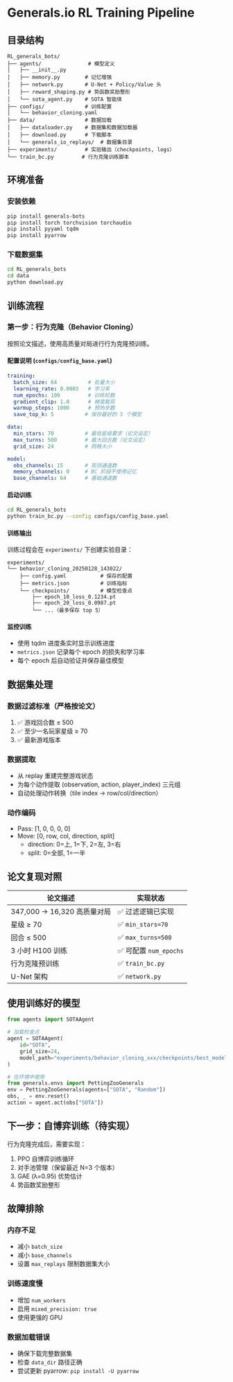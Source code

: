 # Generals.io RL Training Pipeline

## 目录结构

```
RL_generals_bots/
├── agents/               # 模型定义
│   ├── __init__.py
│   ├── memory.py        # 记忆增强
│   ├── network.py       # U-Net + Policy/Value 头
│   ├── reward_shaping.py # 势函数奖励整形
│   └── sota_agent.py    # SOTA 智能体
├── configs/             # 训练配置
│   └── behavior_cloning.yaml
├── data/                # 数据加载
│   ├── dataloader.py    # 数据集和数据加载器
│   ├── download.py      # 下载脚本
│   └── generals_io_replays/  # 数据集目录
├── experiments/         # 实验输出（checkpoints, logs）
└── train_bc.py         # 行为克隆训练脚本
```

## 环境准备

### 安装依赖
```bash
pip install generals-bots
pip install torch torchvision torchaudio
pip install pyyaml tqdm
pip install pyarrow 
```

### 下载数据集
```bash
cd RL_generals_bots
cd data
python download.py
```

## 训练流程

### 第一步：行为克隆（Behavior Cloning）

按照论文描述，使用高质量对局进行行为克隆预训练。

#### 配置说明 (`configs/config_base.yaml`)

```yaml
training:
  batch_size: 64          # 批量大小
  learning_rate: 0.0003   # 学习率
  num_epochs: 100         # 训练轮数
  gradient_clip: 1.0      # 梯度裁剪
  warmup_steps: 1000      # 预热步数
  save_top_k: 5          # 保存最好的 5 个模型

data:
  min_stars: 70          # 最低星级要求（论文设定）
  max_turns: 500         # 最大回合数（论文设定）
  grid_size: 24          # 网格大小

model:
  obs_channels: 15       # 观测通道数
  memory_channels: 0     # BC 阶段不使用记忆
  base_channels: 64      # 基础通道数
```

#### 启动训练
```bash
cd RL_generals_bots
python train_bc.py --config configs/config_base.yaml
```

#### 训练输出
训练过程会在 `experiments/` 下创建实验目录：
```
experiments/
└── behavior_cloning_20250128_143022/
    ├── config.yaml           # 保存的配置
    ├── metrics.json          # 训练指标
    └── checkpoints/          # 模型检查点
        ├── epoch_10_loss_0.1234.pt
        ├── epoch_20_loss_0.0987.pt
        └── ...（最多保存 top 5）
```

#### 监控训练
- 使用 tqdm 进度条实时显示训练进度
- `metrics.json` 记录每个 epoch 的损失和学习率
- 每个 epoch 后自动验证并保存最佳模型

## 数据集处理

### 数据过滤标准（严格按论文）
1. ✅ 游戏回合数 ≤ 500
2. ✅ 至少一名玩家星级 ≥ 70
3. ✅ 最新游戏版本

### 数据提取
- 从 replay 重建完整游戏状态
- 为每个动作提取 (observation, action, player_index) 三元组
- 自动处理动作转换（tile index → row/col/direction）

### 动作编码
- Pass: [1, 0, 0, 0, 0]
- Move: [0, row, col, direction, split]
  - direction: 0=上, 1=下, 2=左, 3=右
  - split: 0=全部, 1=一半

## 论文复现对照

| 论文描述 | 实现状态 |
|---------|---------|
| 347,000 → 16,320 高质量对局 | ✅ 过滤逻辑已实现 |
| 星级 ≥ 70 | ✅ `min_stars=70` |
| 回合 ≤ 500 | ✅ `max_turns=500` |
| 3 小时 H100 训练 | ✅ 可配置 `num_epochs` |
| 行为克隆预训练 | ✅ `train_bc.py` |
| U-Net 架构 | ✅ `network.py` |

## 使用训练好的模型

```python
from agents import SOTAAgent

# 加载检查点
agent = SOTAAgent(
    id="SOTA",
    grid_size=24,
    model_path="experiments/behavior_cloning_xxx/checkpoints/best_model.pt"
)

# 在环境中使用
from generals.envs import PettingZooGenerals
env = PettingZooGenerals(agents=["SOTA", "Random"])
obs, _ = env.reset()
action = agent.act(obs["SOTA"])
```

## 下一步：自博弈训练（待实现）

行为克隆完成后，需要实现：
1. PPO 自博弈训练循环
2. 对手池管理（保留最近 N=3 个版本）
3. GAE (λ=0.95) 优势估计
4. 势函数奖励整形

## 故障排除

### 内存不足
- 减小 `batch_size`
- 减小 `base_channels`
- 设置 `max_replays` 限制数据集大小

### 训练速度慢
- 增加 `num_workers`
- 启用 `mixed_precision: true`
- 使用更强的 GPU

### 数据加载错误
- 确保下载完整数据集
- 检查 `data_dir` 路径正确
- 尝试更新 pyarrow: `pip install -U pyarrow`


